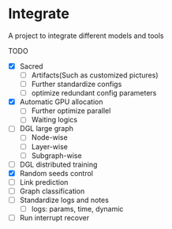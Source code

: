 # Integrate
A project to integrate different models and tools

TODO
* [x] Sacred
  * [ ] Artifacts(Such as customized pictures)
  * [ ] Further standardize configs
  * [ ] optimize redundant config parameters
* [x] Automatic GPU allocation
  * [ ] Further optimize parallel
  * [ ] Waiting  logics
* [ ] DGL large graph
  * [ ] Node-wise
  * [ ] Layer-wise
  * [ ] Subgraph-wise
* [ ] DGL distributed training
* [x] Random seeds control
* [ ] Link prediction
* [ ] Graph classification
* [ ] Standardize logs and notes
  * [ ] logs: params, time, dynamic
* [ ] Run interrupt recover
